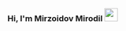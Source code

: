 ### Hi, I'm Mirzoidov Mirodil <img src="https://media.giphy.com/media/hvRJCLFfzcasrR4ia7z/giphy.gif" width="27px">

